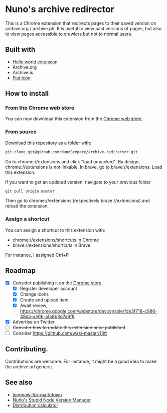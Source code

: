 # Nuno's archive redirector

This is a Chrome extension that redirects pages to their saved version on archive.org / archive.ph. It is useful to view past versions of pages, but also to view pages accessible to crawlers but not to normal users.

## Built with

- [Hello world extension](https://developer.chrome.com/docs/extensions/get-started/tutorial/hello-world)
- Archive.org
- Archive.is 
- [Flat Icon]("https://www.flaticon.com/free-icons/redirect")

## How to install

### From the Chrome web store

You can now download this extension from the [Chrome web store](https://chromewebstore.google.com/detail/nunos-archive-redirector/dlngooffngfcnconkjnhogjanbcoaibf).

### From source

Download this repository as a folder with:

```sh
git clone git@github.com:NunoSempere/archive-redirector.git
```

Go to chrome://extensions and click "load unpacked". By design, chrome://extensions is not linkable. In brave, go to brave://extensions. Load this extension. 

If you want to get an updated version, navigate to your previous folder 

```sh
git pull origin master
```

Then go to chrome://extensions (respectively brave://extensions) and reload the extension.


### Assign a shortcut

You can assign a shortcut to this extension with:

- chrome://extensions/shortcuts in Chrome
- brave://extensions/shortcuts in Brave

For instance, I assigned Ctrl+P

## Roadmap

- [x] Consider publishing it on the [Chrome store](https://developer.chrome.com/docs/webstore/publish)
  - [x] Register developer account
  - [x] Change icons
  - [x] Create and upload item
  - [x] Await review, <https://chrome.google.com/webstore/devconsole/fde3f718-c986-48da-ae0b-afa8b3d7a6f8>
- [x] Advertise on Twitter
- [ ] ~~Consider how to update this extension once published~~
- [ ] Consider <https://github.com/wasi-master/13ft>

## Contributing.

Contributions are welcome. For instance, it might be a good idea to make the archive url generic. 

## See also

- [longnow-for-markdown](https://github.com/NunoSempere/longnow-for-markdown)
- [Nuño's Stupid Node Version Manager](https://github.com/NunoSempere/nsnvm)
- [Distribution calculator](https://github.com/NunoSempere/distribution-calculator-android)
